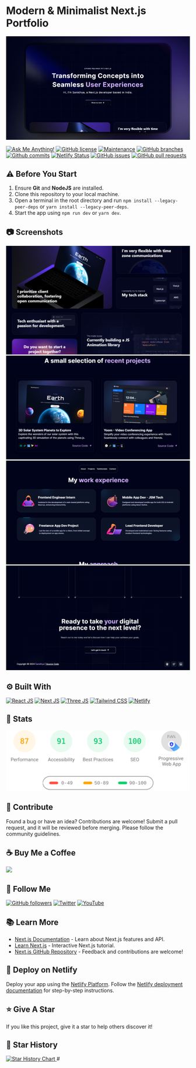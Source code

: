 # Modern & Minimalist Next.js Portfolio

![Modern & Minimalist Next.js Portfolio.](/.github/images/img_main.png "Modern & Minimalist Next.js Portfolio.")

[![Ask Me Anything!](https://img.shields.io/badge/Ask%20me-anything-1abc9c.svg)](https://github.com/RohanSai22/portfolio "Ask Me Anything!")
[![GitHub license](https://img.shields.io/github/license/RohanSai22/portfolio)](https://github.com/RohanSai22/portfolio/blob/main/LICENSE "GitHub license")
[![Maintenance](https://img.shields.io/badge/Maintained%3F-yes-green.svg)](https://github.com/RohanSai22/portfolio/commits/main "Maintenance")
[![GitHub branches](https://badgen.net/github/branches/RohanSai22/portfolio)](https://github.com/RohanSai22/portfolio/branches "GitHub branches")
[![Github commits](https://badgen.net/github/commits/RohanSai22/portfolio/main)](https://github.com/RohanSai22/portfolio/commits "Github commits")
[![Netlify Status](https://api.netlify.com/api/v1/badges/c26959a9-0124-4f3c-87ac-0cd3e6de5ab4/deploy-status)](https://portfolionext-js.netlify.app/ "Netlify Status")
[![GitHub issues](https://img.shields.io/github/issues/RohanSai22/portfolio)](https://github.com/RohanSai22/portfolio/issues "GitHub issues")
[![GitHub pull requests](https://img.shields.io/github/issues-pr/RohanSai22/portfolio)](https://github.com/RohanSai22/portfolio/pulls "GitHub pull requests")

## ⚠️ Before You Start

1. Ensure **Git** and **NodeJS** are installed.
2. Clone this repository to your local machine.
3. Open a terminal in the root directory and run `npm install --legacy-peer-deps` or `yarn install --legacy-peer-deps`.
4. Start the app using `npm run dev` or `yarn dev`.

## :camera: Screenshots

![Modern UI/UX](/.github/images/img1.png "Modern UI/UX")
![Project Showcase](/.github/images/img2.png "Project Showcase")
![Work Experience](/.github/images/img3.png "Work Experience")
![Build with Tailwind CSS](/.github/images/img4.png "Build with Tailwind CSS")

## :gear: Built With

[![React JS](https://skillicons.dev/icons?i=react "React JS")](https://react.dev/ "React JS")
[![Next JS](https://skillicons.dev/icons?i=next "Next JS")](https://nextjs.org/ "Next JS")
[![Three JS](https://skillicons.dev/icons?i=threejs "Three JS")](https://threejs.org/ "Three JS")
[![Tailwind CSS](https://skillicons.dev/icons?i=tailwind "Tailwind CSS")](https://tailwindcss.com/ "Tailwind CSS")
[![Netlify](https://skillicons.dev/icons?i=netlify "Netlify")](https://netlify.app/ "Netlify")

## :wrench: Stats

[![Stats for this App](/.github/images/stats.svg "Stats for this App")](https://pagespeed.web.dev/analysis?url=https://portfolionext-js.netlify.app/ "Stats for this App")

## :raised_hands: Contribute

Found a bug or have an idea? Contributions are welcome! Submit a pull request, and it will be reviewed before merging. Please follow the community guidelines.

## :coffee: Buy Me a Coffee

[<img src="https://img.shields.io/badge/Buy_Me_A_Coffee-FFDD00?style=for-the-badge&logo=buy-me-a-coffee&logoColor=black" width="200" />](https://www.buymeacoffee.com/rohan_20 "Buy me a Coffee")

## :rocket: Follow Me

[![GitHub followers](https://img.shields.io/github/followers/RohanSai22?style=social&label=Follow&maxAge=2592000)](https://github.com/RohanSai22 "Follow Me")
[![Twitter](https://img.shields.io/twitter/url?style=social&url=https%3A%2F%2Ftwitter.com%2FTechnicalShubam)](https://twitter.com/intent/tweet?text=Wow:&url=https://github.com/RohanSai22/portfolio "Tweet")
[![YouTube](https://img.shields.io/badge/YouTube-FF0000?style=for-the-badge&logo=youtube&logoColor=white)](https://www.youtube.com/@OPGAMER. "Subscribe to my Channel")

## :books: Learn More

- [Next.js Documentation](https://nextjs.org/docs) - Learn about Next.js features and API.
- [Learn Next.js](https://nextjs.org/learn) - Interactive Next.js tutorial.
- [Next.js GitHub Repository](https://github.com/vercel/next.js/) - Feedback and contributions are welcome!

## :page_with_curl: Deploy on Netlify

Deploy your app using the [Netlify Platform](https://app.netlify.com/start). Follow the [Netlify deployment documentation](https://docs.netlify.com/site-deploys/create-deploys) for step-by-step instructions.

## :star: Give A Star

If you like this project, give it a star to help others discover it!

## :star2: Star History

<a href="https://star-history.com/#RohanSai22/portfolio&Timeline">
  <picture>
    <source media="(prefers-color-scheme: dark)" srcset="https://api.star-history.com/svg?repos=RohanSai22/portfolio&type=Timeline&theme=dark" />
    <source media="(prefers-color-scheme: light)" srcset="https://api.star-history.com/svg?repos=RohanSai22/portfolio&type=Timeline" />
    <img alt="Star History Chart" src="https://api.star-history.com/svg?repos=RohanSai22/portfolio&type=Timeline" />
  </picture>
</a>
#
